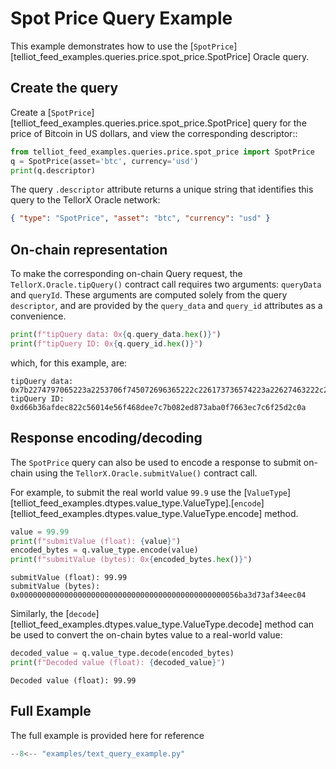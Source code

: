 # Spot Price Query Example

This example demonstrates how to use the
[`SpotPrice`][telliot_feed_examples.queries.price.spot_price.SpotPrice] Oracle query.

## Create the query

Create a [`SpotPrice`][telliot_feed_examples.queries.price.spot_price.SpotPrice] query for the price of Bitcoin in US dollars,
and view the corresponding descriptor::

```python
from telliot_feed_examples.queries.price.spot_price import SpotPrice
q = SpotPrice(asset='btc', currency='usd')
print(q.descriptor)
```

The query `.descriptor` attribute returns a unique string that identifies this query to the
TellorX Oracle network:

```json
{ "type": "SpotPrice", "asset": "btc", "currency": "usd" }
```

## On-chain representation

To make the corresponding on-chain Query request,
the `TellorX.Oracle.tipQuery()` contract call
requires two arguments: `queryData` and `queryId`. These arguments are computed solely from the
query `descriptor`, and are provided by
the `query_data` and `query_id` attributes as a convenience.

```python
print(f"tipQuery data: 0x{q.query_data.hex()}")
print(f"tipQuery ID: 0x{q.query_id.hex()}")
```

which, for this example, are:

    tipQuery data: 0x7b2274797065223a2253706f745072696365222c226173736574223a22627463222c2263757272656e6379223a22757364227d
    tipQuery ID: 0xd66b36afdec822c56014e56f468dee7c7b082ed873aba0f7663ec7c6f25d2c0a

## Response encoding/decoding

The `SpotPrice` query can also be used to encode a response
to submit on-chain using the `TellorX.Oracle.submitValue()` contract call.

For example, to submit the real world value `99.9` use the
[`ValueType`][telliot_feed_examples.dtypes.value_type.ValueType].[`encode`][telliot_feed_examples.dtypes.value_type.ValueType.encode]
method.

```python
value = 99.99
print(f"submitValue (float): {value}")
encoded_bytes = q.value_type.encode(value)
print(f"submitValue (bytes): 0x{encoded_bytes.hex()}")
```

    submitValue (float): 99.99
    submitValue (bytes): 0x0000000000000000000000000000000000000000000000056ba3d73af34eec04

Similarly, the
[`decode`][telliot_feed_examples.dtypes.value_type.ValueType.decode] method can be used to convert
the on-chain bytes value to a real-world value:

```python
decoded_value = q.value_type.decode(encoded_bytes)
print(f"Decoded value (float): {decoded_value}")
```

    Decoded value (float): 99.99

## Full Example

The full example is provided here for reference

```python
--8<-- "examples/text_query_example.py"
```
